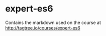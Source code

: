 # expert-es6
Contains the markdown used on the course at http://tagtree.io/courses/expert-es6







